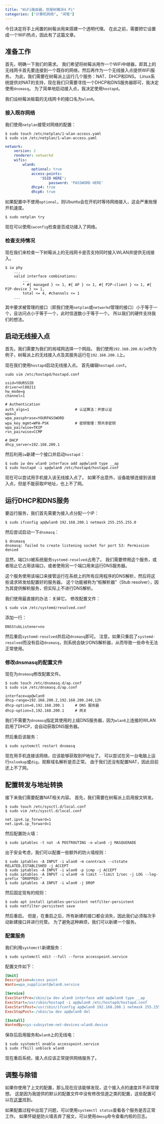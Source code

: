 ```yaml
---
title: "WiFi路由器，但是树莓派4 Pi"
categories: ["计算机网络", "闲笔"]
---
```


今日决定将手上闲置的树莓派用来搭建一个透明代理。
在此之前，需要把它设置成一个WiFi热点，因此有了这篇文章。

## 准备工作

首先，明确一下我们的需求。
我们希望将树莓派用作一个WiFi中继器，即其上的无线网卡首先要连接到一个既存的网络，然后再作为一个无线接入点提供WiFi服务。
为此，我们需要在树莓派上运行几个服务：NAT、DHCP和DNS。
Linux系统提供对NAT的支持，现在我们只需要寻找一个DHCP和DNS服务器即可，我决定使用`dnsmasq`。
为了简单地启动接入点，我决定使用`hostapd`。

我们设树莓派板载的无线网卡的接口名为`wlan0`。

### 接入既存网络

我们使用`netplan`接管对网络的配置：

```shell
$ sudo touch /etc/netplan/1-wlan-access.yaml
$ sudo vim /etc/netplan/1-wlan-access.yaml
```

```yaml
network:
    version: 2
    renderer: networkd
    wifis:
        wlan0:
            optional: true
            access-points:
                'SSID HERE':
                    password: 'PASSWORD HERE'
            dhcp4: true
            dhcp6: true
```

如果配置中不使用`optional`，则Ubuntu会在开机时等待网络接入，这会严重拖慢开机速度。

```shell
$ sudo netplan try
```

现在可以使用`iwconfig`检查是否成功接入了网络。

### 检查支持情况

现在我们来检查一下树莓派上的无线网卡是否支持同时接入WLAN并提供无线接入。

```shell
$ iw phy
    ...
    valid interface combinations:
        ...
        * #{ managed } <= 1, #{ AP } <= 1, #{ P2P-client } <= 1, #{ P2P-device } <= 1,
        total <= 4, #channels <= 1
    ...
```

其中要求被管理的接口（即我们使用`netplan`或`networkd`管理的接口）小于等于一个，且访问点小于等于一个，此时信道数小于等于一个。
所以我们的硬件支持我们的想法。

## 启动无线接入点

首先，我们需要为我们的局域网选择一个网段。
我们使用`192.168.200.0/24`作为例子，树莓派上的无线接入点及其服务运行在`192.168.200.1`上。

现在我们使用`hostapd`启动无线接入点。
首先编辑`hostapd.conf`。

```shell
sudo vim /etc/hostapd/hostapd.conf
```

```
ssid=YOURSSID
driver=nl80211
hw_mode=g
channel=1

# Authentication
auth_algs=1                     # 认证算法：开放认证
wpa=2
wpa_passphrase=YOURPASSWORD
wpa_key_mgmt=WPA-PSK            # 密钥管理：预共享密钥
wpa_pairwise=TKIP
rsn_pairwise=CCMP

# DHCP
dhcp_server=192.168.200.1
```

然后利用`iw`新建一个接口并启动`hostapd`：
```shell
$ sudo iw dev wlan0 interface add ap@wlan0 type __ap
$ sudo hostapd -i ap@wlan0 /etc/hostapd/hostapd.conf
```

现在可以尝试用手机接入该无线接入点了。
如果不出意外，设备能够连接到该接入点，但是不能获取IP地址，也上不了网。

## 运行DHCP和DNS服务

要运行服务，我们首先需要为接入点分配一个IP：
```shell
$ sudo ifconfig ap@wlan0 192.168.200.1 netmask 255.255.255.0
```

然后尝试启动一下`dnsmasq`：
```shell
$ dnsmasq
dnsmasq: failed to create listening socket for port 53: Permission denied
```

显然，端口`53`被系统服务`systemd-resolved`占用了。
我们需要停用这个服务，或者阻止它占用该端口，或者使用另一个端口用来运行DNS服务器。

这个服务使用该端口来接管运行在系统上的所有应用程序的DNS解析，然后将这些请求转发给配置好的服务器。
这个功能被称为“桩解析器”（Stub resolver），因为其提供解析服务，但实际上不进行DNS解析。

我们使用最直接的办法：关掉它。
修改配置文件：
```shell
$ sudo vim /etc/systemd/resolved.conf
```

添加一行：
```
DNSStubListener=no
```

然后重启`systemd-resolved`并启动`dnsmasq`即可。
注意，如果只重启了`systemd-resolved`而没有启动`dnsmasq`，则系统会缺少DNS解析器，从而导致一些命令无法正常使用。

### 修改dnsmasq的配置文件

现在为`dnsmasq`修改配置文件。
```shell
$ sudo touch /etc/dnsmasq.d/ap.conf
$ sudo vim /etc/dnsmasq.d/ap.conf
```

```
interface=ap@wlan0
dhcp-range=192.168.200.2,192.168.200.240,12h
dhcp-option=6,192.168.200.1     # DNS 服务器
dhcp-option=3,192.168.200.1     # 网关
```

我们不需要为`dnsmasq`指定其使用的上级DNS服务器，因为`wlan0`上连接的WLAN启用了DHCP，会自动获取DNS服务器。

然后重启该服务：
```shell
$ sudo systemctl restart dnsmasq
```

现在用手机连接该网络，应该能够获取到IP地址了。
可以尝试在另一台电脑上运行`nslookup`或`dig`，观察域名解析是否正常。
由于我们还没有配置NAT，因此目前还上不了网。

## 配置转发与地址转换

接下来我们需要配置NAT相关内容。
首先，我们需要在树莓派上启用报文转发。

```shell
$ sudo touch /etc/sysctl.d/local.conf
$ sudo vim /etc/sysctl.d/local.conf
```

```
net.ipv4.ip_forward=1
net.ipv6.ip_forward=1
```

然后配置防火墙：
```
$ sudo iptables -t nat -A POSTROUTING -o wlan0 -j MASQUERADE 
```

出于安全考虑，我们可以配置一些额外的防火墙规则：
``` shell
$ sudo iptables -A INPUT -i wlan0 -m conntrack --ctstate RELATED,ESTABLISHED -j ACCEPT
$ sudo iptables -A INPUT -i wlan0 -p icmp -j ACCEPT
$ sudo iptables -A INPUT -i wlan0 -m limit --limit 1/sec -j LOG --log-prefix "DROPPED:"
$ sudo iptables -A INPUT -i wlan0 -j DROP
```

然后固定现有的规则：
```shell
$ sudo apt install iptables-persistent netfilter-persistent
$ sudo netfilter-persistent save
```

然后重启。
但是，在重启之后，所有新建的接口都会消失，因此我们必须每次手动新建接口并进行托管。
为了避免这种麻烦，我们可以新建一个服务。

### 配置服务

我们利用`systemctl`新建服务：
```shell
$ sudo systemctl edit --full --force accesspoint.service
```

配置文件如下：
```ini
[Unit]
Description=Access point
Wants=wpa_supplicant@wlan0.service

[Service]
ExecStartPre=/sbin/iw dev wlan0 interface add ap@wlan0 type __ap
ExecStart=/usr/sbin/hostapd -i ap@wlan0 /etc/hostapd/hostapd.conf
ExecStartPost=/usr/sbin/ifconfig ap@wlan0 192.168.200.1 netmask 255.255.255.0
ExecStopPost=-/sbin/iw dev ap@wlan0 del

[Install]
WantedBy=sys-subsystem-net-devices-wlan0.device
```

保存后启用服务和`wlan0`上的无线电：
```shell
$ sudo systemctl enable accesspoint.service
$ sudo rfkill unblock wlan0
```

现在重启系统，接入点应该正常提供网络服务了。

## 调整与除错

如果你使用了上文的配置，那么现在应该能够发现，这个接入点的速度并不非常理想。
这是因为我提供的默认的配置文件中没有修改信道之类的配置，这些配置可以在[这里](https://w1.fi/cgit/hostap/plain/hostapd/hostapd.conf)找到。

如果配置过程中出现了问题，可以使用`systemctl status`查看各个服务是否正常工作。
如果怀疑是防火墙丢弃了报文，可以使用`dmesg`命令查看内核的日志。
